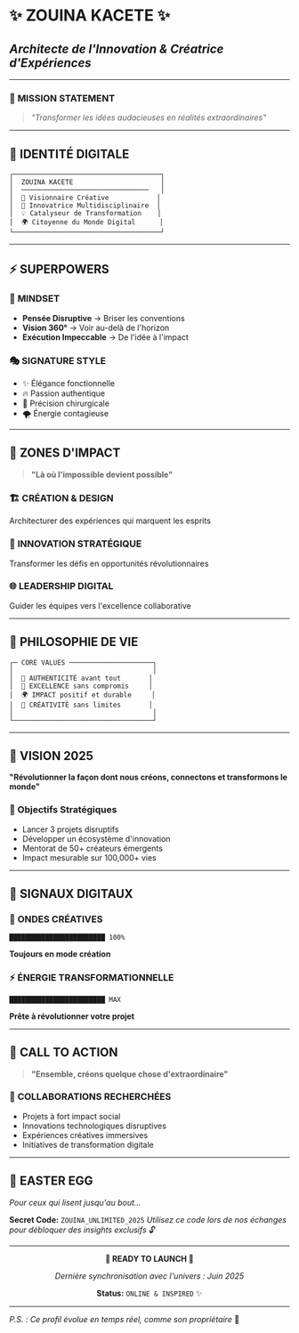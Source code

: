# ✨ ZOUINA KACETE ✨
## *Architecte de l'Innovation & Créatrice d'Expériences*

---

### 🎯 **MISSION STATEMENT**
> *"Transformer les idées audacieuses en réalités extraordinaires"*

---

## 🚀 **IDENTITÉ DIGITALE**

```
┌─────────────────────────────────────┐
│  ZOUINA KACETE                      │
│  ────────────────────────────────   │
│  🌟 Visionnaire Créative            │
│  🎨 Innovatrice Multidisciplinaire  │
│  💡 Catalyseur de Transformation    │
│  🌍 Citoyenne du Monde Digital      │
└─────────────────────────────────────┘
```

---

## ⚡ **SUPERPOWERS**

### 🧠 **MINDSET**
- **Pensée Disruptive** → Briser les conventions
- **Vision 360°** → Voir au-delà de l'horizon
- **Exécution Impeccable** → De l'idée à l'impact

### 🎭 **SIGNATURE STYLE**
- ✨ Élégance fonctionnelle
- 🔥 Passion authentique  
- 🎯 Précision chirurgicale
- 🌪️ Énergie contagieuse

---

## 🌟 **ZONES D'IMPACT**

> **"Là où l'impossible devient possible"**

### 🏗️ **CRÉATION & DESIGN**
Architecturer des expériences qui marquent les esprits

### 🚀 **INNOVATION STRATÉGIQUE** 
Transformer les défis en opportunités révolutionnaires

### 🌐 **LEADERSHIP DIGITAL**
Guider les équipes vers l'excellence collaborative

---

## 💫 **PHILOSOPHIE DE VIE**

```
┌─ CORE VALUES ─────────────────────┐
│                                   │
│  🎯 AUTHENTICITÉ avant tout       │
│  🚀 EXCELLENCE sans compromis     │
│  🌍 IMPACT positif et durable     │
│  💎 CRÉATIVITÉ sans limites       │
│                                   │
└───────────────────────────────────┘
```

---

## 🔮 **VISION 2025**

**"Révolutionner la façon dont nous créons, connectons et transformons le monde"**

### 🎯 Objectifs Stratégiques
- Lancer 3 projets disruptifs
- Développer un écosystème d'innovation
- Mentorat de 50+ créateurs émergents
- Impact mesurable sur 100,000+ vies

---

## 📡 **SIGNAUX DIGITAUX**

### 🌊 **ONDES CRÉATIVES**
```
████████████████████████ 100%
```
**Toujours en mode création**

### ⚡ **ÉNERGIE TRANSFORMATIONNELLE**
```
████████████████████████ MAX
```
**Prête à révolutionner votre projet**

---

## 🎪 **CALL TO ACTION**

> **"Ensemble, créons quelque chose d'extraordinaire"**

### 🤝 **COLLABORATIONS RECHERCHÉES**
- Projets à fort impact social
- Innovations technologiques disruptives  
- Expériences créatives immersives
- Initiatives de transformation digitale

---

## 🌙 **EASTER EGG**

*Pour ceux qui lisent jusqu'au bout...*

**Secret Code:** `ZOUINA_UNLIMITED_2025`
*Utilisez ce code lors de nos échanges pour débloquer des insights exclusifs* 🔓

---

<div align="center">

**🚀 READY TO LAUNCH 🚀**

*Dernière synchronisation avec l'univers : Juin 2025*

**Status:** `ONLINE & INSPIRED` ✨

</div>

---

*P.S. : Ce profil évolue en temps réel, comme son propriétaire* 🌟